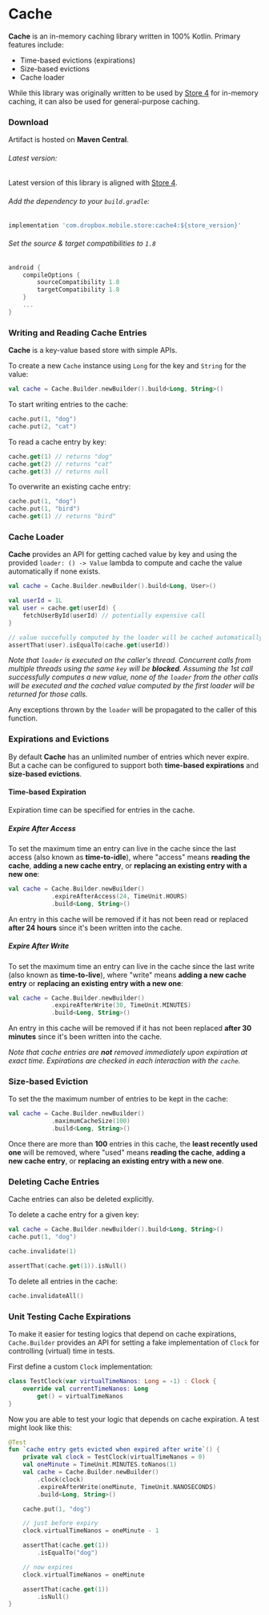 # Cache

**Cache** is an in-memory caching library written in 100% Kotlin. Primary features include:

* Time-based evictions (expirations)
* Size-based evictions
* Cache loader

While this library was originally written to be used by [Store 4](https://github.com/dropbox/Store) for in-memory caching, it can also be used for general-purpose caching.

### Download

Artifact is hosted on **Maven Central**.

###### Latest version:

Latest version of this library is aligned with [Store 4](https://github.com/dropbox/Store).

###### Add the dependency to your `build.gradle`:

```groovy
implementation 'com.dropbox.mobile.store:cache4:${store_version}'
```

###### Set the source & target compatibilities to `1.8`

```groovy
android {
    compileOptions {
        sourceCompatibility 1.8
        targetCompatibility 1.8
    }
    ...
}
```

### Writing and Reading Cache Entries

**Cache** is a key-value based store with simple APIs.

To create a new `Cache` instance using `Long` for the key and `String` for the value:

```kotlin
val cache = Cache.Builder.newBuilder().build<Long, String>()
```

To start writing entries to the cache:

```kotlin
cache.put(1, "dog")
cache.put(2, "cat")
```

To read a cache entry by key:

```kotlin
cache.get(1) // returns "dog"
cache.get(2) // returns "cat"
cache.get(3) // returns null
```

To overwrite an existing cache entry:

```kotlin
cache.put(1, "dog")
cache.put(1, "bird")
cache.get(1) // returns "bird"
```

### Cache Loader

**Cache** provides an API for getting cached value by key and using the provided `loader: () -> Value` lambda to compute and cache the value automatically if none exists.

```kotlin
val cache = Cache.Builder.newBuilder().build<Long, User>()

val userId = 1L
val user = cache.get(userId) {
    fetchUserById(userId) // potentially expensive call
}

// value succefully computed by the loader will be cached automatically
assertThat(user).isEqualTo(cache.get(userId))
```

_Note that `loader` is executed on the caller's thread. Concurrent calls from multiple threads using the same `key` will be **blocked**. Assuming the 1st call successfully computes a new value, none of the `loader` from the other calls will be executed and the cached value computed by the first loader will be returned for those calls._

Any exceptions thrown by the `loader` will be propagated to the caller of this function.

### Expirations and Evictions

By default **Cache** has an unlimited number of entries which never expire. But a cache can be configured to support both **time-based expirations** and **size-based evictions**.

#### Time-based Expiration

Expiration time can be specified for entries in the cache.

##### Expire After Access

To set the maximum time an entry can live in the cache since the last access (also known as **time-to-idle**), where "access" means **reading the cache**, **adding a new cache entry**, or **replacing an existing entry with a new one**:

```kotlin
val cache = Cache.Builder.newBuilder()
            .expireAfterAccess(24, TimeUnit.HOURS)
            .build<Long, String>()
```

An entry in this cache will be removed if it has not been read or replaced **after 24 hours** since it's been written into the cache.

##### Expire After Write

To set the maximum time an entry can live in the cache since the last write (also known as **time-to-live**), where "write" means **adding a new cache entry** or **replacing an existing entry with a new one**:

```kotlin
val cache = Cache.Builder.newBuilder()
            .expireAfterWrite(30, TimeUnit.MINUTES)
            .build<Long, String>()
```

An entry in this cache will be removed if it has not been replaced **after 30 minutes** since it's been written into the cache.

_Note that cache entries are **not** removed immediately upon expiration at exact time. Expirations are checked in each interaction with the `cache`._

### Size-based Eviction

To set the the maximum number of entries to be kept in the cache:

```kotlin
val cache = Cache.Builder.newBuilder()
            .maximumCacheSize(100)
            .build<Long, String>()
```

Once there are more than **100** entries in this cache, the **least recently used one** will be removed, where "used" means **reading the cache**, **adding a new cache entry**, or **replacing an existing entry with a new one**.

### Deleting Cache Entries

Cache entries can also be deleted explicitly.

To delete a cache entry for a given key:

```kotlin
val cache = Cache.Builder.newBuilder().build<Long, String>()
cache.put(1, "dog")

cache.invalidate(1)

assertThat(cache.get(1)).isNull()
```

To delete all entries in the cache:

```kotlin
cache.invalidateAll()
```

### Unit Testing Cache Expirations

To make it easier for testing logics that depend on cache expirations, `Cache.Builder` provides an API for setting a fake implementation of `Clock` for controlling (virtual) time in tests.

First define a custom `Clock` implementation:

```kotlin
class TestClock(var virtualTimeNanos: Long = -1) : Clock {
    override val currentTimeNanos: Long
        get() = virtualTimeNanos
}
```

Now you are able to test your logic that depends on cache expiration. A test might look like this:

```kotlin
@Test
fun `cache entry gets evicted when expired after write`() {
    private val clock = TestClock(virtualTimeNanos = 0)
    val oneMinute = TimeUnit.MINUTES.toNanos(1)
    val cache = Cache.Builder.newBuilder()
        .clock(clock)
        .expireAfterWrite(oneMinute, TimeUnit.NANOSECONDS)
        .build<Long, String>()

    cache.put(1, "dog")

    // just before expiry
    clock.virtualTimeNanos = oneMinute - 1

    assertThat(cache.get(1))
        .isEqualTo("dog")

    // now expires
    clock.virtualTimeNanos = oneMinute

    assertThat(cache.get(1))
        .isNull()
}
```
